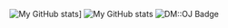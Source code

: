 ![My GitHub stats](https://github-readme-stats.vercel.app/api?username=fiona-cai)]
![My GitHub stats](https://github-readme-stats.vercel.app/api/top-langs/?username=fiona-cai)
![DM::OJ Badge](http://mosesxu.ca/badges/dmoj/fcaiona.svg)

